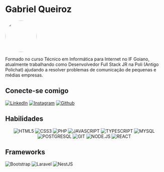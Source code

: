 
# Gabriel Queiroz

<a href="https://gitlab.int.poli.digital/GabrielQueiroz"><img style="border-radius: 50%;" src="https://gitlab.int.poli.digital/uploads/-/system/user/avatar/7/avatar.png?width=192" width="100px;" alt=""/></a> 

Formado no curso Técnico em Informática para Internet no IF Goiano, atualmente trabalhando como Desenvolvedor Full Stack JR na Poli (Antigo Polichat) ajudando a resolver problemas de comunicação de pequenas e médias empresas. 

## Conecte-se comigo
[![LinkedIn](https://img.shields.io/badge/LinkedIn-000?style=for-the-badge&logo=linkedin&logoColor=0E76A8)](https://www.linkedin.com/in/gabriel-queiroz-dev/)
[![Instagram](https://img.shields.io/badge/Instagram-000?style=for-the-badge&logo=instagram)](https://www.instagram.com/queirozgabriel1498/)
[![Github](https://img.shields.io/badge/Github-000?style=for-the-badge&logo=github)](https://www.github.com/queirozgabriel1498/)

## Habilidades

<div align="center">

![HTML5](https://img.shields.io/badge/HTML5-E34F26?style=for-the-badge&logo=html5&logoColor=white)
![CSS3](https://img.shields.io/badge/CSS3-1572B6?style=for-the-badge&logo=css3&logoColor=white)
![PHP](https://img.shields.io/badge/PHP-4F5B93?style=for-the-badge&logo=php&logoColor=black)
![JAVASCRIPT](https://img.shields.io/badge/JavaScript-F7DF1E?style=for-the-badge&logo=javascript&logoColor=black)
![TYPESCRIPT](https://img.shields.io/badge/TypeScript-007ACC?style=for-the-badge&logo=typescript&logoColor=white)
![MYSQL](https://img.shields.io/badge/MYSQL-black?style=for-the-badge&logo=mysql&logoColor=white)
![POSTGRESQL](https://img.shields.io/badge/POSTGRESQL-blue?style=for-the-badge&logo=postgresql&logoColor=black)
![GIT](https://img.shields.io/badge/Git-E34F26?style=for-the-badge&logo=git&logoColor=white)
![NODE.JS](https://img.shields.io/badge/Node.js-43853D?style=for-the-badge&logo=node.js&logoColor=white)
![REACT](https://img.shields.io/badge/React-20232A?style=for-the-badge&logo=react&logoColor=61DAFB)

</div>

## Frameworks

![Bootstrap](https://img.shields.io/badge/Bootstrap-000?style=for-the-badge&logo=bootstrap)
![Laravel](https://img.shields.io/badge/Laravel-000?style=for-the-badge&logo=laravel&logoColor=EA2845)
![NestJS](https://img.shields.io/badge/NestJS-000?style=for-the-badge&logo=nestjs&logoColor=EA2845)